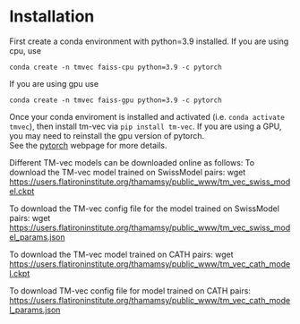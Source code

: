 # Installation

First create a conda environment with python=3.9 installed.  If you are using cpu, use

`conda create -n tmvec faiss-cpu python=3.9 -c pytorch`

If you are using gpu use

`conda create -n tmvec faiss-gpu python=3.9 -c pytorch`

Once your conda enviroment is installed and activated (i.e. `conda activate tmvec`), then install tm-vec via
`pip install tm-vec`. If you are using a GPU, you may need to reinstall the gpu version of pytorch.  
See the [pytorch](https://pytorch.org/) webpage for more details.


Different TM-vec models can be downloaded online as follows:
To download the TM-vec model trained on SwissModel pairs:
wget https://users.flatironinstitute.org/thamamsy/public_www/tm_vec_swiss_model.ckpt

To download the TM-vec config file for the model trained on SwissModel pairs: 
wget https://users.flatironinstitute.org/thamamsy/public_www/tm_vec_swiss_model_params.json


To download the TM-vec model trained on CATH pairs:
wget https://users.flatironinstitute.org/thamamsy/public_www/tm_vec_cath_model.ckpt

To download TM-vec config file for model trained on CATH pairs: 
https://users.flatironinstitute.org/thamamsy/public_www/tm_vec_cath_model_params.json
